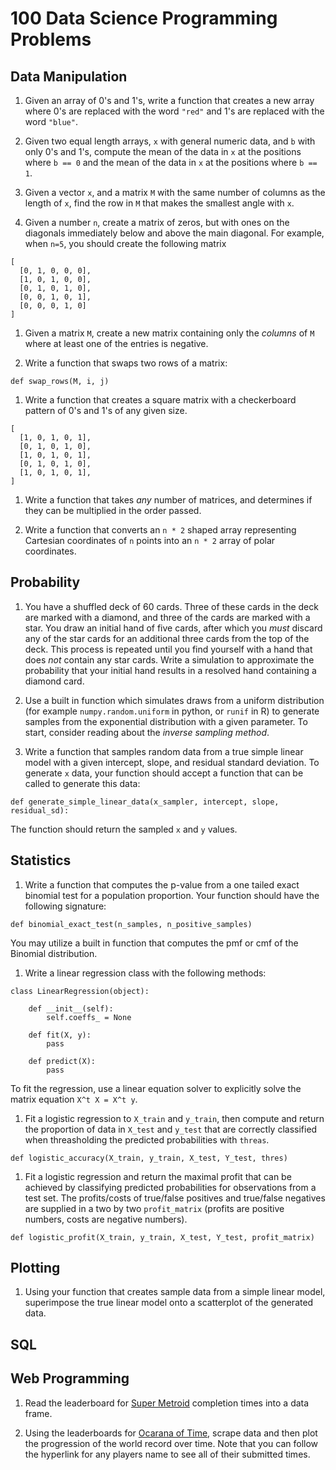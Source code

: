 100 Data Science Programming Problems
=====================================

Data Manipulation
-----------------

1. Given an array of 0's and 1's, write a function that creates a new array where 0's are replaced with the word `"red"` and 1's are replaced with the word `"blue"`.

1. Given two equal length arrays, `x` with general numeric data, and `b` with only 0's and 1's, compute the mean of the data in `x` at the positions where `b == 0` and the mean of the data in `x` at the positions where `b == 1`.

1. Given a vector `x`, and a matrix `M` with the same number of columns as the length of `x`, find the row in `M` that makes the smallest angle with `x`.

1. Given a number `n`, create a matrix of zeros, but with ones on the diagonals immediately below and above the main diagonal.  For example, when `n=5`, you should create the following matrix

```
[
  [0, 1, 0, 0, 0],
  [1, 0, 1, 0, 0],
  [0, 1, 0, 1, 0],
  [0, 0, 1, 0, 1],
  [0, 0, 0, 1, 0]
]
```

1. Given a matrix `M`, create a new matrix containing only the *columns* of `M` where at least one of the entries is negative.

1. Write a function that swaps two rows of a matrix:

```
def swap_rows(M, i, j)
```

1. Write a function that creates a square matrix with a checkerboard pattern of 0's and 1's of any given size.

```
[
  [1, 0, 1, 0, 1],
  [0, 1, 0, 1, 0],
  [1, 0, 1, 0, 1],
  [0, 1, 0, 1, 0],
  [1, 0, 1, 0, 1],
]
```

1. Write a function that takes *any* number of matrices, and determines if they can be multiplied in the order passed.

1. Write a function that converts an `n * 2` shaped array representing Cartesian coordinates of `n` points into an `n * 2` array of polar coordinates.


Probability
-----------

1. You have a shuffled deck of 60 cards.  Three of these cards in the deck are marked with a diamond, and three of the cards are marked with a star.  You draw an initial hand of five cards, after which you *must* discard any of the star cards for an additional three cards from the top of the deck.  This process is repeated until you find yourself with a hand that does *not* contain any star cards.  Write a simulation to approximate the probability that your initial hand results in a resolved hand containing a diamond card. 

1. Use a built in function which simulates draws from a uniform distribution (for example `numpy.random.uniform` in python, or `runif` in R) to generate samples from the exponential distribution with a given parameter.  To start, consider reading about the *inverse sampling method*.

1. Write a function that samples random data from a true simple linear model with a given intercept, slope, and residual standard deviation.  To generate `x` data, your function should accept a function that can be called to generate this data:

```
def generate_simple_linear_data(x_sampler, intercept, slope, residual_sd):
```

The function should return the sampled `x` and `y` values.

Statistics
----------

1. Write a function that computes the p-value from a one tailed exact binomial test for a population proportion.  Your function should have the following signature:

```
def binomial_exact_test(n_samples, n_positive_samples)
```

You may utilize a built in function that computes the pmf or cmf of the Binomial distribution.

1. Write a linear regression class with the following methods:

```
class LinearRegression(object):

    def __init__(self):
        self.coeffs_ = None

    def fit(X, y):
        pass

    def predict(X):
        pass
```

To fit the regression, use a linear equation solver to explicitly solve the matrix equation `X^t X = X^t y`.

1. Fit a logistic regression to `X_train` and `y_train`, then compute and return the proportion of data in `X_test` and `y_test` that are correctly classified when threasholding the predicted probabilities with `threas`.

```
def logistic_accuracy(X_train, y_train, X_test, Y_test, thres)
```

1. Fit a logistic regression and return the maximal profit that can be achieved by classifying predicted probabilities for observations from a test set.  The profits/costs of true/false positives and true/false negatives are supplied in a two by two `profit_matrix` (profits are positive numbers, costs are negative numbers).

```
def logistic_profit(X_train, y_train, X_test, Y_test, profit_matrix)
```

Plotting
--------

1.  Using your function that creates sample data from a simple linear model, superimpose the true linear model onto a scatterplot of the generated data. 

SQL
---

Web Programming
---------------

1. Read the leaderboard for [Super Metroid](http://deertier.com/Leaderboard/AnyPercentRealTime) completion times into a data frame.

1. Using the leaderboards for [Ocarana of Time](http://zeldaspeedruns.com/leaderboards/oot/any), scrape data and then plot the progression of the world record over time.  Note that you can follow the hyperlink for any players name to see all of their submitted times.
